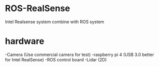 # ROS-RealSense
 Intel Realsense system combine with ROS system

# hardware
-Camera (Use commercial camera for test)
-raspberry pi 4 (USB 3.0 better for Intel RealSense)
-ROS control board
-Lidar (2D)
